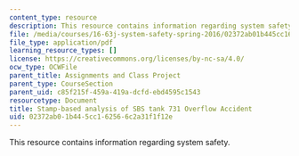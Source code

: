 ```yaml
---
content_type: resource
description: This resource contains information regarding system safety.
file: /media/courses/16-63j-system-safety-spring-2016/02372ab01b445cc162566c2a31f1f12e_MIT16_63JS16_Tank_Report.pdf
file_type: application/pdf
learning_resource_types: []
license: https://creativecommons.org/licenses/by-nc-sa/4.0/
ocw_type: OCWFile
parent_title: Assignments and Class Project
parent_type: CourseSection
parent_uid: c85f215f-459a-419a-dcfd-ebd4595c1543
resourcetype: Document
title: Stamp-based analysis of SBS tank 731 Overflow Accident
uid: 02372ab0-1b44-5cc1-6256-6c2a31f1f12e
---
```

This resource contains information regarding system safety.